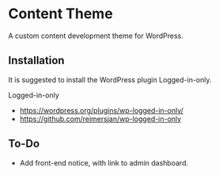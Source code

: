 # Content Theme
A custom content development theme for WordPress.

## Installation
It is suggested to install the WordPress plugin Logged-in-only.

Logged-in-only
- https://wordpress.org/plugins/wp-logged-in-only/
- https://github.com/reimersjan/wp-logged-in-only

## To-Do
- Add front-end notice, with link to admin dashboard.
